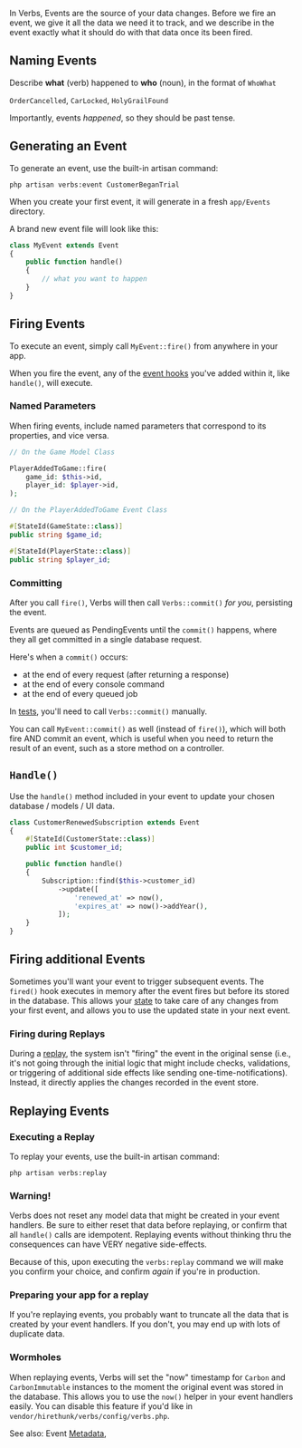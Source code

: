 In Verbs, Events are the source of your data changes. Before we fire an event, we give it all the data we need it to track, and we describe in the event exactly what it should do with that data once its been fired.

## Naming Events

Describe **what** (verb) happened to **who** (noun), in the format of `WhoWhat`

`OrderCancelled`, `CarLocked`, `HolyGrailFound`

Importantly, events _happened_, so they should be past tense.

## Generating an Event

To generate an event, use the built-in artisan command:

```shell
php artisan verbs:event CustomerBeganTrial
```

When you create your first event, it will generate in a fresh `app/Events` directory.

A brand new event file will look like this:

```php
class MyEvent extends Event
{
    public function handle()
    {
        // what you want to happen
    }
}
```

## Firing Events

To execute an event, simply call `MyEvent::fire()` from anywhere in your app.

When you fire the event, any of the [event hooks](/docs/technical/event-lifecycle) you've added within it, like `handle()`, will execute.

### Named Parameters

When firing events, include named parameters that correspond to its properties, and vice versa.

```php
// On the Game Model Class

PlayerAddedToGame::fire(
    game_id: $this->id,
    player_id: $player->id,
);

// On the PlayerAddedToGame Event Class

#[StateId(GameState::class)]
public string $game_id;

#[StateId(PlayerState::class)]
public string $player_id;
```

### Committing

After you call `fire()`, Verbs will then call `Verbs::commit()` _for you_, persisting the event.

Events are queued as PendingEvents until the `commit()` happens, where they all get committed in a single database request.

Here's when a `commit()` occurs:
- at the end of every request (after returning a response)
- at the end of every console command
- at the end of every queued job

In [tests](testing), you'll need to call `Verbs::commit()` manually.

You can call `MyEvent::commit()` as well (instead of `fire()`), which will both fire AND commit an event, which is useful when you need to return the result of an event, such as a store method on a controller.

## `Handle()`

Use the `handle()` method included in your event to update your chosen database / models / UI data.

```php
class CustomerRenewedSubscription extends Event
{
    #[StateId(CustomerState::class)]
    public int $customer_id;

    public function handle()
    {
        Subscription::find($this->customer_id)
            ->update([
                'renewed_at' => now(),
                'expires_at' => now()->addYear(),
            ]);
    }
}
```

## Firing additional Events

Sometimes you'll want your event to trigger subsequent events. The `fired()` hook executes in memory after the event fires but before its stored in the database. This allows your [state](states) to take care of any changes from your first event, and allows you to use the updated state in your next event.

### Firing during Replays

During a [replay](#content-replaying-events), the system isn't "firing" the event in the original sense (i.e., it's not going through the initial logic that might include checks, validations, or triggering of additional side effects like sending one-time-notifications). Instead, it directly applies the changes recorded in the event store.

## Replaying Events

<!-- @todo description -->

### Executing a Replay

To replay your events, use the built-in artisan command:

```shell
php artisan verbs:replay
```

### Warning!

Verbs does not reset any model data that might be created in your event handlers.
Be sure to either reset that data before replaying, or confirm that all `handle()` calls are idempotent.
Replaying events without thinking thru the consequences can have VERY negative side-effects.

Because of this, upon executing the `verbs:replay` command we will make you confirm your choice, and confirm _again_ if you're in production.

### Preparing your app for a replay

If you're replaying events, you probably want to truncate all the data that is created by your event handlers. If you don't, you may end up with lots of duplicate data.

<!-- @todo more on how to know its ok to replay -->
<!-- @todo reference/document Verbs::unlessReplaying & Once attribute -->

### Wormholes

When replaying events, Verbs will set the "now" timestamp for `Carbon` and `CarbonImmutable` instances to the moment the original event was stored in the database. This allows you to use the `now()` helper in your event handlers easily. You can disable this feature if you'd like in `vendor/hirethunk/verbs/config/verbs.php`.

See also: Event [Metadata](technical/metadata),
